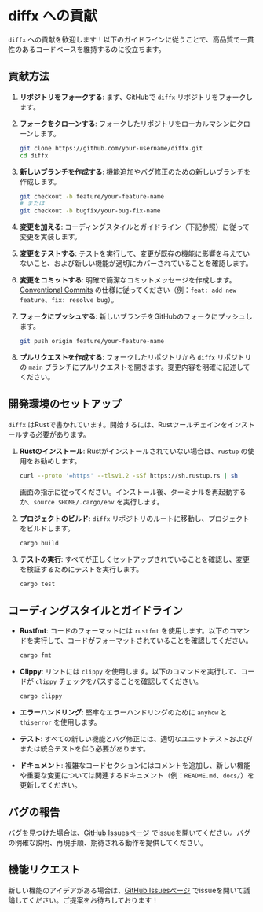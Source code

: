 # diffx への貢献

`diffx` への貢献を歓迎します！以下のガイドラインに従うことで、高品質で一貫性のあるコードベースを維持するのに役立ちます。

## 貢献方法

1.  **リポジトリをフォークする**: まず、GitHubで `diffx` リポジトリをフォークします。
2.  **フォークをクローンする**: フォークしたリポジトリをローカルマシンにクローンします。

    ```bash
    git clone https://github.com/your-username/diffx.git
    cd diffx
    ```

3.  **新しいブランチを作成する**: 機能追加やバグ修正のための新しいブランチを作成します。

    ```bash
    git checkout -b feature/your-feature-name
    # または
    git checkout -b bugfix/your-bug-fix-name
    ```

4.  **変更を加える**: コーディングスタイルとガイドライン（下記参照）に従って変更を実装します。

5.  **変更をテストする**: テストを実行して、変更が既存の機能に影響を与えていないこと、および新しい機能が適切にカバーされていることを確認します。

6.  **変更をコミットする**: 明確で簡潔なコミットメッセージを作成します。[Conventional Commits](https://www.conventionalcommits.org/en/v1.0.0/) の仕様に従ってください（例：`feat: add new feature`、`fix: resolve bug`）。

7.  **フォークにプッシュする**: 新しいブランチをGitHubのフォークにプッシュします。

    ```bash
    git push origin feature/your-feature-name
    ```

8.  **プルリクエストを作成する**: フォークしたリポジトリから `diffx` リポジトリの `main` ブランチにプルリクエストを開きます。変更内容を明確に記述してください。

## 開発環境のセットアップ

`diffx` はRustで書かれています。開始するには、Rustツールチェインをインストールする必要があります。

1.  **Rustのインストール**: Rustがインストールされていない場合は、`rustup` の使用をお勧めします。

    ```bash
    curl --proto '=https' --tlsv1.2 -sSf https://sh.rustup.rs | sh
    ```

    画面の指示に従ってください。インストール後、ターミナルを再起動するか、`source $HOME/.cargo/env` を実行します。

2.  **プロジェクトのビルド**: `diffx` リポジトリのルートに移動し、プロジェクトをビルドします。

    ```bash
    cargo build
    ```

3.  **テストの実行**: すべてが正しくセットアップされていることを確認し、変更を検証するためにテストを実行します。

    ```bash
    cargo test
    ```

## コーディングスタイルとガイドライン

*   **Rustfmt**: コードのフォーマットには `rustfmt` を使用します。以下のコマンドを実行して、コードがフォーマットされていることを確認してください。

    ```bash
    cargo fmt
    ```

*   **Clippy**: リントには `clippy` を使用します。以下のコマンドを実行して、コードが `clippy` チェックをパスすることを確認してください。

    ```bash
    cargo clippy
    ```

*   **エラーハンドリング**: 堅牢なエラーハンドリングのために `anyhow` と `thiserror` を使用します。
*   **テスト**: すべての新しい機能とバグ修正には、適切なユニットテストおよび/または統合テストを伴う必要があります。
*   **ドキュメント**: 複雑なコードセクションにはコメントを追加し、新しい機能や重要な変更については関連するドキュメント（例：`README.md`、`docs/`）を更新してください。

## バグの報告

バグを見つけた場合は、[GitHub Issuesページ](https://github.com/kako-jun/diffx/issues) でissueを開いてください。バグの明確な説明、再現手順、期待される動作を提供してください。

## 機能リクエスト

新しい機能のアイデアがある場合は、[GitHub Issuesページ](https://github.com/kako-jun/diffx/issues) でissueを開いて議論してください。ご提案をお待ちしております！
